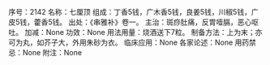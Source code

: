 序号：2142
名称：七厘顶
组成：丁香5钱，广木香5钱，良姜5钱，川椒5钱，广皮5钱，藿香5钱。
出处：《串雅补》卷一。
主治：斑痧肚痛，反胃噎膈，恶心呕吐。
加减：None
功效：None
用法用量：烧酒送下7粒。
制备方法：上为末；亦可为丸，如芥子大，外用朱砂为衣。
临床应用：None
各家论述：None
用药禁忌：None
附注：None
